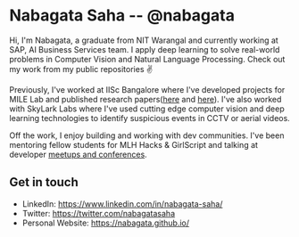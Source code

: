 # Nabagata Saha -- @nabagata

Hi, I'm Nabagata, a graduate from NIT Warangal and currently working at SAP, AI Business Services team. I apply deep learning to solve real-world problems in Computer Vision and Natural Language Processing. Check out my work from my public repositories ✌️

Previously, I've worked at IISc Bangalore where I've developed projects for MILE Lab and published research papers([here](https://arxiv.org/abs/1809.00961) and [here](https://arxiv.org/abs/1902.05411)). I've also worked with SkyLark Labs where I've used cutting edge computer vision and deep learning technologies to identify suspicious events in CCTV or aerial videos.

Off the work, I enjoy building and working with dev communities. I've been mentoring fellow students for MLH Hacks & GirlScript and talking at developer [meetups and conferences](https://sites.google.com/udacity.com/bertelsmann-challenge/community/student-conference?authuser=0#h.p_ETRLRhvMrXLi).

## Get in touch

* LinkedIn: https://www.linkedin.com/in/nabagata-saha/
* Twitter: https://twitter.com/nabagatasaha
* Personal Website: https://nabagata.github.io/

